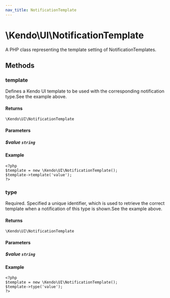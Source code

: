 ```yaml
---
nav_title: NotificationTemplate
---
```


# \Kendo\UI\NotificationTemplate

A PHP class representing the template setting of NotificationTemplates.


## Methods

### template
Defines a Kendo UI template to be used with the corresponding notification type.See the example above.

#### Returns
`\Kendo\UI\NotificationTemplate`

#### Parameters

##### $value `string`



#### Example 
    <?php
    $template = new \Kendo\UI\NotificationTemplate();
    $template->template('value');
    ?>

### type
Required. Specified a unique identifier, which is used to retrieve the correct template when a notification of this type is shown.See the example above.

#### Returns
`\Kendo\UI\NotificationTemplate`

#### Parameters

##### $value `string`



#### Example 
    <?php
    $template = new \Kendo\UI\NotificationTemplate();
    $template->type('value');
    ?>

